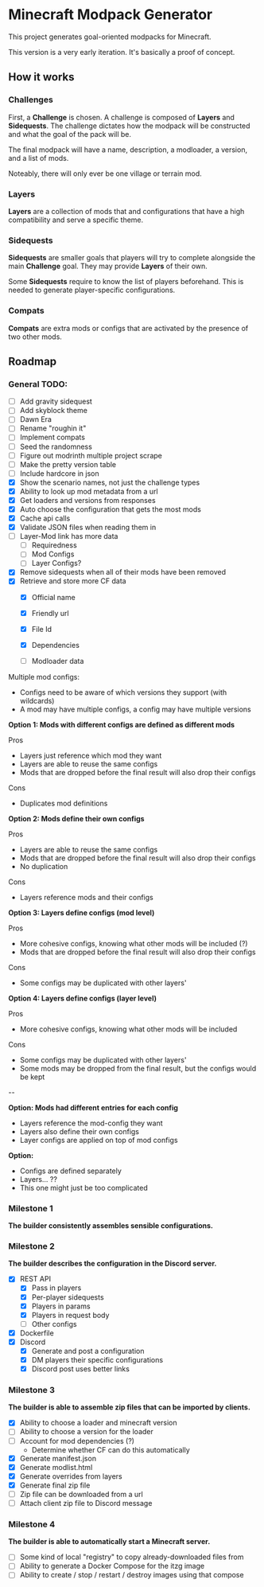 # Minecraft Modpack Generator

This project generates goal-oriented modpacks for Minecraft.

This version is a very early iteration. It's basically a proof of concept.

## How it works
### Challenges
First, a **Challenge** is chosen. A challenge is composed of **Layers** and **Sidequests**.
The challenge dictates how the modpack will be constructed and what the goal of the pack will be.

The final modpack will have a name, description, a modloader, a version, and a list of mods.

Noteably, there will only ever be one village or terrain mod.

### Layers
**Layers** are a collection of mods that and configurations that have a high compatibility and serve a specific theme.

### Sidequests
**Sidequests** are smaller goals that players will try to complete alongside the main **Challenge** goal.
They may provide **Layers** of their own.

Some **Sidequests** require to know the list of players beforehand.
This is needed to generate player-specific configurations.

### Compats
**Compats** are extra mods or configs that are activated by the presence of two other mods.

## Roadmap

### General TODO:
- [ ] Add gravity sidequest
- [ ] Add skyblock theme
- [ ] Dawn Era
- [ ] Rename "roughin it"
- [ ] Implement compats
- [ ] Seed the randomness
- [ ] Figure out modrinth multiple project scrape
- [ ] Make the pretty version table
- [ ] Include hardcore in json
- [x] Show the scenario names, not just the challenge types
- [x] Ability to look up mod metadata from a url
- [x] Get loaders and versions from responses
- [x] Auto choose the configuration that gets the most mods
- [x] Cache api calls
- [x] Validate JSON files when reading them in
- [ ] Layer-Mod link has more data
  - [ ] Requiredness
  - [ ] Mod Configs
  - [ ] Layer Configs?
- [x] Remove sidequests when all of their mods have been removed
- [x] Retrieve and store more CF data
  - [x] Official name
  - [x] Friendly url
  - [x] File Id
  - [x] Dependencies
  - [ ] Modloader data





Multiple mod configs:
- Configs need to be aware of which versions they support (with wildcards)
- A mod may have multiple configs, a config may have multiple versions


**Option 1: Mods with different configs are defined as different mods**

Pros
+ Layers just reference which mod they want
+ Layers are able to reuse the same configs
+ Mods that are dropped before the final result will also drop their configs

Cons
- Duplicates mod definitions

**Option 2: Mods define their own configs**

Pros
+ Layers are able to reuse the same configs
+ Mods that are dropped before the final result will also drop their configs
+ No duplication

Cons
- Layers reference mods and their configs

**Option 3: Layers define configs (mod level)**

Pros
+ More cohesive configs, knowing what other mods will be included (?)
+ Mods that are dropped before the final result will also drop their configs

Cons
- Some configs may be duplicated with other layers'


**Option 4: Layers define configs (layer level)**

Pros
+ More cohesive configs, knowing what other mods will be included

Cons
- Some configs may be duplicated with other layers'
- Some mods may be dropped from the final result, but the configs would be kept

--

**Option: Mods had different entries for each config**
- Layers reference the mod-config they want
- Layers also define their own configs
- Layer configs are applied on top of mod configs

**Option:**
- Configs are defined separately
- Layers... ??
- This one might just be too complicated






### Milestone 1
**The builder consistently assembles sensible configurations.**

### Milestone 2
**The builder describes the configuration in the Discord server.**
- [x] REST API
  - [x] Pass in players
  - [x] Per-player sidequests
  - [x] Players in params
  - [x] Players in request body
  - [ ] Other configs
- [x] Dockerfile
- [x] Discord
  - [x] Generate and post a configuration
  - [x] DM players their specific configurations
  - [x] Discord post uses better links

### Milestone 3
**The builder is able to assemble zip files that can be imported by clients.**
- [x] Ability to choose a loader and minecraft version
- [ ] Ability to choose a version for the loader
- [ ] Account for mod dependencies (?)
  - Determine whether CF can do this automatically
- [x] Generate manifest.json
- [x] Generate modlist.html
- [x] Generate overrides from layers
- [x] Generate final zip file
- [ ] Zip file can be downloaded from a url
- [ ] Attach client zip file to Discord message

### Milestone 4
**The builder is able to automatically start a Minecraft server.**
- [ ] Some kind of local "registry" to copy already-downloaded files from
- [ ] Ability to generate a Docker Compose for the itzg image
- [ ] Ability to create / stop / restart / destroy images using that compose
